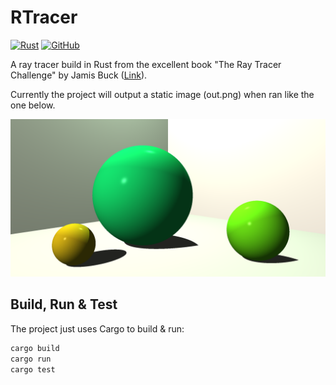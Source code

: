 # RTracer

[![Rust](https://github.com/guydunton/rtracer/workflows/Rust/badge.svg?branch=master)](https://github.com/guydunton/rtracer/actions)
[![GitHub](https://img.shields.io/github/license/guydunton/rtracer?color=blue)](https://opensource.org/licenses/MIT)

A ray tracer build in Rust from the excellent book "The Ray Tracer Challenge" by Jamis Buck ([Link](https://pragprog.com/titles/jbtracer/)).

Currently the project will output a static image (out.png) when ran like the one below.

![The result of chapter 8](images/chapter_8.png)

## Build, Run & Test

The project just uses Cargo to build & run:

```bash
cargo build
cargo run
cargo test
```
